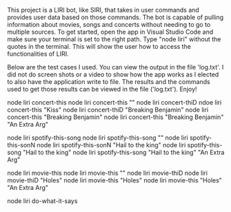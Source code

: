 This project is a LIRI bot, like SIRI, that takes in user commands and 
provides user data based on those commands. The bot is capable of pulling 
information about movies, songs and concerts without needing to go 
to multiple sources. To get started, open the app in Visual Studio Code and
make sure your terminal is set to the right path. Type "node liri" without
the quotes in the terminal. This will show the user how to access the functionalities
of LIRI.

Below are the test cases I used. You can view the output in the file 'log.txt'.
I did not do screen shots or a video to show how the app works as I elected to also 
have the application write to file. The results and the commands used to get those results
can be viewed in the file ('log.txt'). Enjoy!

node liri concert-this
node liri concert-this ""
node liri concert-thiD
ndoe liri concert-this "Kiss"
node liri concert-thiD "Breaking Benjamin"
node liri concert-this "Breaking Benjamin"
node liri concert-this "Breaking Benjamin" "An Extra Arg"

node liri spotify-this-song
node liri spotify-this-song ""
node liri spotify-this-sonN
node liri spotify-this-sonN "Hail to the king"
node liri spotify-this-song "Hail to the king"
node liri spotify-this-song "Hail to the king" "An Extra Arg"

node liri movie-this
node liri movie-this ""
node liri movie-thiD
node liri movie-thiD "Holes"
node liri movie-this "Holes"
node liri movie-this "Holes" "An Extra Arg"

node liri do-what-it-says
